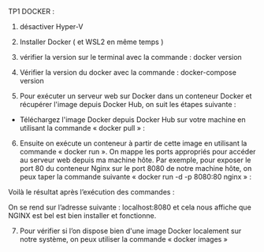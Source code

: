 TP1 DOCKER :
1) désactiver Hyper-V
2) Installer Docker ( et WSL2 en même temps ) 
3) vérifier la version sur le terminal avec la commande : docker version
														
4) Vérifier la version du docker avec la commande : docker-compose version
																		
5) Pour exécuter un serveur web sur Docker dans un conteneur Docker et récupérer l'image depuis Docker Hub, on suit les étapes suivante :
- Téléchargez l'image Docker depuis Docker Hub sur votre machine en utilisant la commande « docker pull » :
	




				
6) Ensuite on exécute un conteneur à partir de cette image en utilisant la commande « docker run ». On mappe les ports appropriés pour accéder au serveur web depuis ma machine hôte. Par exemple, pour exposer le port 80 du conteneur Nginx sur le port 8080 de notre machine hôte, on  peux taper la commande suivante « docker run -d -p 8080:80 nginx » :


Voilà le résultat après l’exécution des commandes : 

On se rend sur l’adresse suivante : localhost:8080 et cela nous affiche que NGINX est bel est bien installer et fonctionne.   




7) Pour vérifier si l’on dispose bien d'une image Docker localement sur notre système, on peux utiliser la commande « docker images »
											
